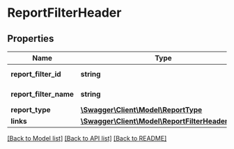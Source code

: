 # ReportFilterHeader

## Properties
Name | Type | Description | Notes
------------ | ------------- | ------------- | -------------
**report_filter_id** | **string** | Report filter identifier | 
**report_filter_name** | **string** | Report filter name | 
**report_type** | [**\Swagger\Client\Model\ReportType**](ReportType.md) |  | 
**links** | [**\Swagger\Client\Model\ReportFilterHeaderLinks**](ReportFilterHeaderLinks.md) |  | 

[[Back to Model list]](../README.md#documentation-for-models) [[Back to API list]](../README.md#documentation-for-api-endpoints) [[Back to README]](../README.md)


